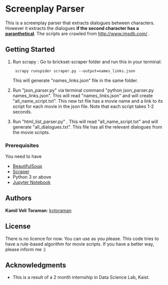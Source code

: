 # Screenplay Parser

This is a screenplay parser that extracts dialogues between characters. However it extracts the dialogues **if the second character has a [paranthetical](http://www.screenwriting.info/08.php)**. The scripts are crawled from http://www.imsdb.com/ . 

## Getting Started

1. Run scrapy : Go to brickset-scraper folder and run this in your terminal: 

		scrapy runspider scraper.py --output=names_links.json

	This will generate "names_links.json" file in the same folder.
    
1. Run "json_parser.py" via terminal command "python json_parser.py names_links.json". This will read "names_links.json" and will create "all_name_script.txt". This new txt file has a movie name and a link to its script for each movie in the json file. Note that each script takes 1-2 seconds.

1. Run "html_list_parser.py" . This will read "all_name_script.txt" and will generate "all_dialogues.txt". This file has all the relevant dialogues from the movie scripts.


### Prerequisites

You need to have 

- [BeautifulSoup](https://www.crummy.com/software/BeautifulSoup/bs4/doc/#installing-beautiful-soup)
- [Scraper]()
- Python 3 or above
- [Jupyter Notebook](http://jupyter.org/install.html)

## Authors

**Kamil Veli Toraman**:  [kvtoraman](https://github.com/kvtoraman)

## License

There is no licence for now. You can use as you please. This code tries to have a rule-based algorithm for movie scripts. If you have a better way, please inform me :)

## Acknowledgments

* This is a result of a 2 month internship in Data Science Lab, Kaist. 

